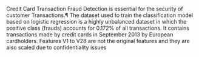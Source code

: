 Credit Card Transaction Fraud Detection is essential for the security of customer Transactions.¶
The dataset used to train the classification model based on logistic regression is a highly unbalanced dataset in which the positive class (frauds) accounts for 0.172% of all transactions.
It contains transactions made by credit cards in September 2013 by European cardholders.
Features V1 to V28 are not the original features and they are also scaled due to confidentiality issues

